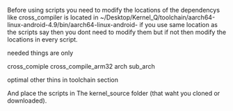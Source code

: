 Before using scripts you need to modify the locations of the dependencys
like cross_compiler is located in
~/Desktop/Kernel_Q/toolchain/aarch64-linux-android-4.9/bin/aarch64-linux-android-
if you use same location as the scripts say then you dont need to modify them
but if not then modify the locations in every script.

needed things are only

cross_comiple
cross_compile_arm32
arch
sub_arch

optimal
other thins in toolchain section

And place the scripts in The kernel_source folder (that waht you cloned or downloaded).

